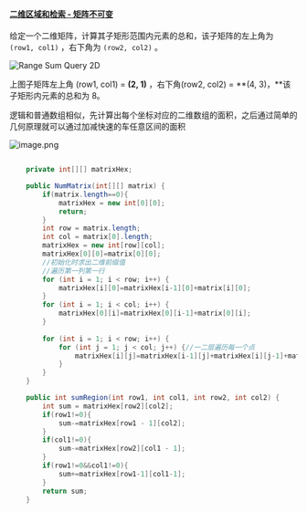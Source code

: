 #### [二维区域和检索 - 矩阵不可变](https://leetcode-cn.com/problems/range-sum-query-2d-immutable/)

给定一个二维矩阵，计算其子矩形范围内元素的总和，该子矩阵的左上角为 `(row1, col1)` ，右下角为 `(row2, col2)` 。

![Range Sum Query 2D](https://assets.leetcode-cn.com/aliyun-lc-upload/images/304.png)

上图子矩阵左上角 (row1, col1) = **(2, 1)** ，右下角(row2, col2) = **(4, 3)，**该子矩形内元素的总和为 8。

逻辑和普通数组相似，先计算出每个坐标对应的二维数组的面积，之后通过简单的几何原理就可以通过加减快速的车任意区间的面积

![image.png](https://pic.leetcode-cn.com/1614625214-KGhKoh-image.png)

```java

    private int[][] matrixHex;

    public NumMatrix(int[][] matrix) {
        if(matrix.length==0){
            matrixHex = new int[0][0];
            return;
        }
        int row = matrix.length;
        int col = matrix[0].length;
        matrixHex = new int[row][col];
        matrixHex[0][0]=matrix[0][0];
        //初始化时求出二维前缀值
        //遍历第一列第一行
        for (int i = 1; i < row; i++) {
            matrixHex[i][0]=matrixHex[i-1][0]+matrix[i][0];
        }
        for (int i = 1; i < col; i++) {
            matrixHex[0][i]=matrixHex[0][i-1]+matrix[0][i];
        }
        
        for (int i = 1; i < row; i++) {
            for (int j = 1; j < col; j++) {//一二层遍历每一个点
                matrixHex[i][j]=matrixHex[i-1][j]+matrixHex[i][j-1]+matrix[i][j]-matrixHex[i-1][j-1];
            }
        }
    }

    public int sumRegion(int row1, int col1, int row2, int col2) {
        int sum = matrixHex[row2][col2];
        if(row1!=0){
            sum-=matrixHex[row1 - 1][col2];
        }
        if(col1!=0){
            sum-=matrixHex[row2][col1 - 1];
        }
        if(row1!=0&&col1!=0){
            sum+=matrixHex[row1-1][col1-1];
        }
        return sum;
    }
```


